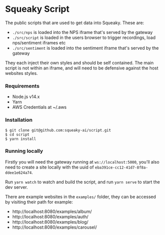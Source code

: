 # Squeaky Script

The public scripts that are used to get data into Squeaky. These are:

- `./src/nps` is loaded into the NPS iframe that's served by the gateway
- `./src/script` is loaded in the users browser to trigger recordings, load nps/sentiment iframes etc
- `./src/sentiment` is loaded into the sentiment iframe that's served by the gateway

They each inject their own styles and should be self contained. The main script is not within an iframe, and will need to be defensive against the host websites styles.

### Requirements
- Node.js v14.x
- Yarn
- AWS Credentials at ~/.aws

### Installation
```shell
$ git clone git@github.com:squeaky-ai/script.git
$ cd script
$ yarn install
```

### Running locally
Firstly you will need the gateway running at `ws://localhost:5000`, you'll also need to create a site locally with the uuid of `eba391ce-cc12-41d7-8f8a-ddee1e624a74`.

Run `yarn watch` to watch and build the script, and run `yarn serve` to start the dev server.

There are example websites in the `examples/` folder, they can be accessed by visiting their path for example:
- http://localhost:8080/examples/album/
- http://localhost:8080/examples/auth/
- http://localhost:8080/examples/blog/
- http://localhost:8080/examples/carousel/
